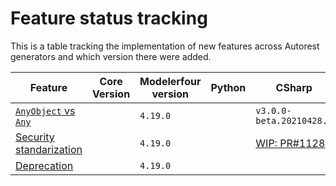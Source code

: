 # Feature status tracking

This is a table tracking the implementation of new features across Autorest generators and which version there were added.

| Feature                                  | Core Version | Modelerfour version | Python | CSharp                              | Java | Typescript | Go  | Swift |
| ---------------------------------------- | ------------ | ------------------- | ------ | ----------------------------------- | ---- | ---------- | --- | ----- |
| [`AnyObject` vs `Any`][any-feat]         |              | `4.19.0`            |        | `v3.0.0-beta.20210428.3`            |
| [Security standarization][security-feat] |              | `4.19.0`            |        | [WIP: PR#1128][security-csharp-wip] |
| [Deprecation][deprecation-feat]          |              | `4.19.0`            |

<!-- Feature links -->

[any-feat]: https://github.com/Azure/autorest/pull/4067
[security-feat]: https://github.com/Azure/autorest/pull/4018
[deprecation-feat]: https://github.com/Azure/autorest/pull/4033

<!-- Generator links -->

[security-csharp-wip]: https://github.com/Azure/autorest.csharp/pull/1128
